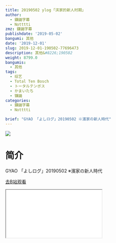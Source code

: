 ```yaml
---
title: 20190502 ylog ｢滨家的新人时期｣
author:
  - 鎌鼬字幕
  - Notttti
zmz: 鎌鼬字幕
publishdate: '2019-05-02'
bangumi: 其他
date: '2019-12-01'
slug: 2019-12-01-190502-77696473
description: 其他&#8226;190502
weight: 8799.0
bangumis:
  - 其他
tags:
  - 综艺
  - Total Ten Bosch
  - トータルテンボス
  - かまいたち
  - 镰鼬
categories:
  - 鎌鼬字幕
  - Notttti

brief: "GYAO 「よしログ」20190502 ※濱家の新人時代"
---
```

![](https://raw.githubusercontent.com/tcgriffith/owaraisite/master/static/tmpimg/0bc260d966f192b4ef6ac900b282b868bb6528f3.jpg.480.jpg)
# 简介  
GYAO
「よしログ」20190502
※濱家の新人時代  

[去B站观看](https://www.bilibili.com/video/av77696473/)
<div class ="resp-container"><iframe class="testiframe" src="//player.bilibili.com/player.html?aid=77696473"", scrolling="no", allowfullscreen="true" > </iframe></div> 
